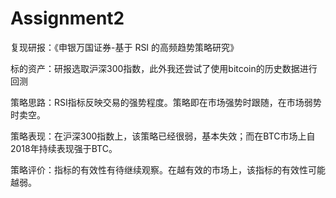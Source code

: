 # Assignment2
复现研报：《申银万国证券-基于 RSI 的高频趋势策略研究》

标的资产：研报选取沪深300指数，此外我还尝试了使用bitcoin的历史数据进行回测

策略思路：RSI指标反映交易的强势程度。策略即在市场强势时跟随，在市场弱势时卖空。

策略表现：在沪深300指数上，该策略已经很弱，基本失效；而在BTC市场上自2018年持续表现强于BTC。

策略评价：指标的有效性有待继续观察。在越有效的市场上，该指标的有效性可能越弱。

